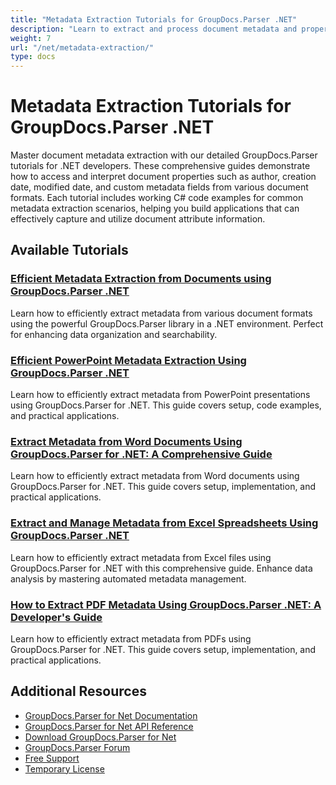 ```yaml
---
title: "Metadata Extraction Tutorials for GroupDocs.Parser .NET"
description: "Learn to extract and process document metadata and properties with these GroupDocs.Parser .NET tutorials."
weight: 7
url: "/net/metadata-extraction/"
type: docs
---
```

# Metadata Extraction Tutorials for GroupDocs.Parser .NET

Master document metadata extraction with our detailed GroupDocs.Parser tutorials for .NET developers. These comprehensive guides demonstrate how to access and interpret document properties such as author, creation date, modified date, and custom metadata fields from various document formats. Each tutorial includes working C# code examples for common metadata extraction scenarios, helping you build applications that can effectively capture and utilize document attribute information.

## Available Tutorials

### [Efficient Metadata Extraction from Documents using GroupDocs.Parser .NET](./extract-metadata-groupdocs-parser-dotnet/)
Learn how to efficiently extract metadata from various document formats using the powerful GroupDocs.Parser library in a .NET environment. Perfect for enhancing data organization and searchability.

### [Efficient PowerPoint Metadata Extraction Using GroupDocs.Parser .NET](./powerpoint-metadata-extraction-groupdocs-parser-net/)
Learn how to efficiently extract metadata from PowerPoint presentations using GroupDocs.Parser for .NET. This guide covers setup, code examples, and practical applications.

### [Extract Metadata from Word Documents Using GroupDocs.Parser for .NET&#58; A Comprehensive Guide](./extract-metadata-word-doc-groupdocs-parser-net/)
Learn how to efficiently extract metadata from Word documents using GroupDocs.Parser for .NET. This guide covers setup, implementation, and practical applications.

### [Extract and Manage Metadata from Excel Spreadsheets Using GroupDocs.Parser .NET](./extract-metadata-excel-groupdocs-parser-net/)
Learn how to efficiently extract metadata from Excel files using GroupDocs.Parser for .NET with this comprehensive guide. Enhance data analysis by mastering automated metadata management.

### [How to Extract PDF Metadata Using GroupDocs.Parser .NET&#58; A Developer's Guide](./extract-pdf-metadata-groupdocs-parser-net/)
Learn how to efficiently extract metadata from PDFs using GroupDocs.Parser for .NET. This guide covers setup, implementation, and practical applications.

## Additional Resources

- [GroupDocs.Parser for Net Documentation](https://docs.groupdocs.com/parser/net/)
- [GroupDocs.Parser for Net API Reference](https://reference.groupdocs.com/parser/net/)
- [Download GroupDocs.Parser for Net](https://releases.groupdocs.com/parser/net/)
- [GroupDocs.Parser Forum](https://forum.groupdocs.com/c/parser)
- [Free Support](https://forum.groupdocs.com/)
- [Temporary License](https://purchase.groupdocs.com/temporary-license/)
